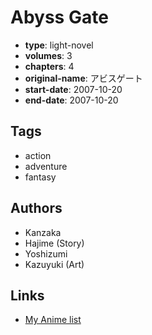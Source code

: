 # Abyss Gate

-   **type**: light-novel
-   **volumes**: 3
-   **chapters**: 4
-   **original-name**: アビスゲート
-   **start-date**: 2007-10-20
-   **end-date**: 2007-10-20

## Tags

-   action
-   adventure
-   fantasy

## Authors

-   Kanzaka
-   Hajime (Story)
-   Yoshizumi
-   Kazuyuki (Art)

## Links

-   [My Anime list](https://myanimelist.net/manga/89904/Abyss_Gate)
